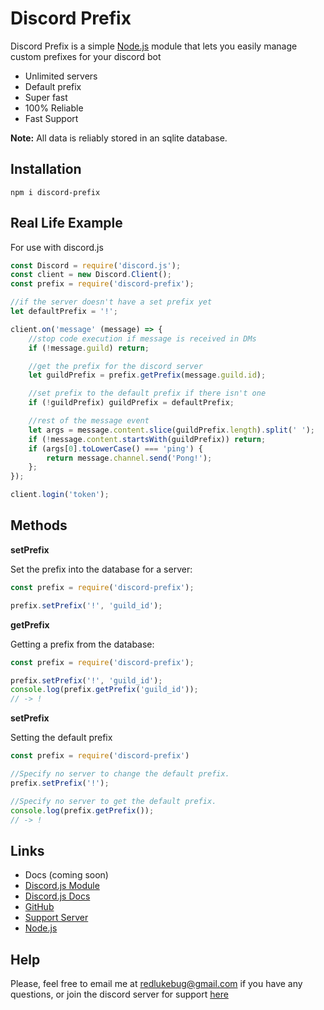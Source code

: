 # Discord Prefix

Discord Prefix is a simple [Node.js](https://nodejs.org/) module that lets you easily manage custom prefixes for your discord bot
- Unlimited servers
- Default prefix
- Super fast
- 100% Reliable
- Fast Support

**Note:** All data is reliably stored in an sqlite database.

## Installation
```
npm i discord-prefix
```

## Real Life Example
For use with discord.js
```js
const Discord = require('discord.js');
const client = new Discord.Client();
const prefix = require('discord-prefix');

//if the server doesn't have a set prefix yet
let defaultPrefix = '!';

client.on('message' (message) => {
    //stop code execution if message is received in DMs
    if (!message.guild) return;

    //get the prefix for the discord server
    let guildPrefix = prefix.getPrefix(message.guild.id);

    //set prefix to the default prefix if there isn't one
    if (!guildPrefix) guildPrefix = defaultPrefix;

    //rest of the message event
    let args = message.content.slice(guildPrefix.length).split(' ');
    if (!message.content.startsWith(guildPrefix)) return;
    if (args[0].toLowerCase() === 'ping') {
        return message.channel.send('Pong!');
    };
});

client.login('token');
```

## Methods
**setPrefix**

Set the prefix into the database for a server:
```js
const prefix = require('discord-prefix');

prefix.setPrefix('!', 'guild_id');
```
**getPrefix**

Getting a prefix from the database:
```js
const prefix = require('discord-prefix');

prefix.setPrefix('!', 'guild_id');
console.log(prefix.getPrefix('guild_id'));
// -> !
```
**setPrefix**

Setting the default prefix
```js
const prefix = require('discord-prefix')

//Specify no server to change the default prefix.
prefix.setPrefix('!');

//Specify no server to get the default prefix.
console.log(prefix.getPrefix());
// -> !
```

## Links
- Docs (coming soon)
- [Discord.js Module](https://www.npmjs.com/package/discord.js)
- [Discord.js Docs](https://discord.js.org)
- [GitHub](https://github.com/RedLukeBug/discord-prefix)
- [Support Server](https://discord.gg/cQ2f4FPWRq)
- [Node.js](https://nodejs.org/)

## Help
Please, feel free to email me at redlukebug@gmail.com if you have any questions, or join the discord server for support [here](https://discord.gg/cQ2f4FPWRq)